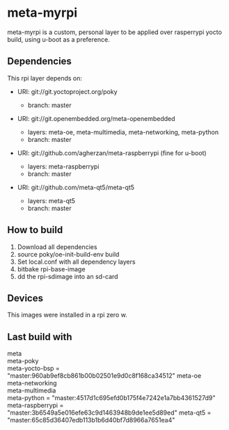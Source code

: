 # meta-myrpi

meta-myrpi is a custom, personal layer to be applied over rasperrypi yocto build, using u-boot as a preference.

## Dependencies

This rpi layer depends on:

* URI: git://git.yoctoproject.org/poky
  * branch: master

* URI: git://git.openembedded.org/meta-openembedded
  * layers: meta-oe, meta-multimedia, meta-networking, meta-python
  * branch: master

* URI: git://github.com/agherzan/meta-raspberrypi (fine for u-boot)
  * layers: meta-raspberrypi
  * branch: master

* URI: git://github.com/meta-qt5/meta-qt5
  * layers: meta-qt5
  * branch: master

## How to build 

1. Download all dependencies
2. source poky/oe-init-build-env build
3. Set local.conf with all dependency layers
4. bitbake rpi-base-image
5. dd the rpi-sdimage into an sd-card

## Devices

This images were installed in a rpi zero w.

## Last build with

meta                 
meta-poky            
meta-yocto-bsp       = "master:960ab9ef8cb861b00b02501e9d0c8f168ca34512"
meta-oe              
meta-networking      
meta-multimedia      
meta-python          = "master:4517d1c695efd0b175f4e7242e1a7bb4361527d9"
meta-raspberrypi     = "master:3b6549a5e016efe63c9d1463948b9de1ee5d89ed"
meta-qt5             = "master:65c85d36407edb113b1b6d40bf7d8966a7651ea4"
